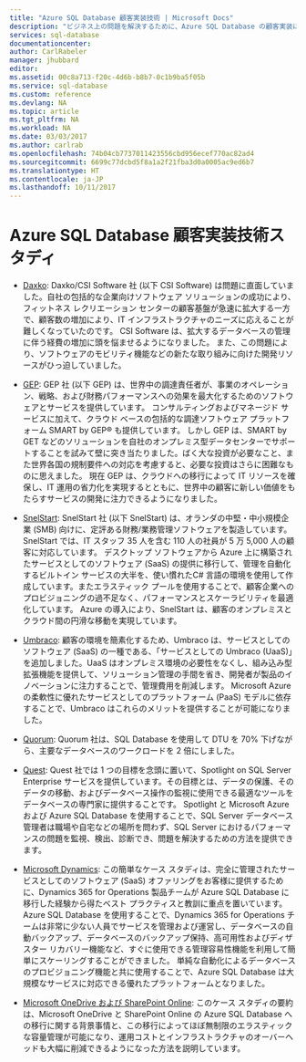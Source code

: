 ```yaml
---
title: "Azure SQL Database 顧客実装技術 | Microsoft Docs"
description: "ビジネス上の問題を解決するために、Azure SQL Database の顧客実装に関する技術的な詳細を説明します。"
services: sql-database
documentationcenter: 
author: CarlRabeler
manager: jhubbard
editor: 
ms.assetid: 00c8a713-f20c-4d6b-b8b7-0c1b9ba5f05b
ms.service: sql-database
ms.custom: reference
ms.devlang: NA
ms.topic: article
ms.tgt_pltfrm: NA
ms.workload: NA
ms.date: 03/03/2017
ms.author: carlrab
ms.openlocfilehash: 74b04cb7737011423556cbd956ecef770ac82ad4
ms.sourcegitcommit: 6699c77dcbd5f8a1a2f21fba3d0a0005ac9ed6b7
ms.translationtype: HT
ms.contentlocale: ja-JP
ms.lasthandoff: 10/11/2017
---
```

# <a name="azure-sql-database-customer-implementation-technical-studies"></a>Azure SQL Database 顧客実装技術スタディ

- [Daxko](sql-database-implementation-daxko.md): Daxko/CSI Software 社 (以下 CSI Software) は問題に直面していました。自社の包括的な企業向けソフトウェア ソリューションの成功により、フィットネス レクリエーション センターの顧客基盤が急速に拡大する一方で、顧客数の増加により、IT インフラストラクチャのニーズに応えることが難しくなっていたのです。 CSI Software は、拡大するデータベースの管理に伴う経費の増加に頭を悩ませるようになりました。 また、この問題により、ソフトウェアのモビリティ機能などの新たな取り組みに向けた開発リソースがひっ迫していました。

- [GEP](sql-database-implementation-gep.md): GEP 社 (以下 GEP) は、世界中の調達責任者が、事業のオペレーション、戦略、および財務パフォーマンスへの効果を最大化するためのソフトウェアとサービスを提供しています。 コンサルティングおよびマネージド サービスに加えて、クラウド ベースの包括的な調達ソフトウェア プラットフォーム SMART by GEP® も提供しています。 しかし GEP は、SMART by GET などのソリューションを自社のオンプレミス型データセンターでサポートすることを試みて壁に突き当たりました。ばく大な投資が必要なこと、また世界各国の規制要件への対応を考慮すると、必要な投資はさらに困難なものに思えました。 現在 GEP は、クラウドへの移行によって IT リソースを確保し、IT 運用の省力化を実現するとともに、世界中の顧客に新しい価値をもたらすサービスの開発に注力できるようになりました。

- [SnelStart](sql-database-implementation-snelstart.md): SnelStart 社 (以下 SnelStart) は、オランダの中堅・中小規模企業 (SMB) 向けに、定評ある財務/業務管理ソフトウェアを製造しています。 SnelStart では、IT スタッフ 35 人を含む 110 人の社員が 5 万 5,000 人の顧客に対応しています。 デスクトップ ソフトウェアから Azure 上に構築されたサービスとしてのソフトウェア (SaaS) の提供に移行して、管理を自動化するビルトイン サービスの大半を、使い慣れたC# 言語の環境を使用して作成しています。またエラスティック プールを使用することで、顧客企業へのプロビジョニングの過不足なく、パフォーマンスとスケーラビリティを最適化しています。 Azure の導入により、SnelStart は、顧客のオンプレミスとクラウド間の円滑な移動を実現しています。

- [Umbraco](sql-database-implementation-umbraco.md): 顧客の環境を簡素化するため、Umbraco は、サービスとしてのソフトウェア (SaaS) の一種である、「サービスとしての Umbraco (UaaS)」 を追加しました。UaaS はオンプレミス環境の必要性をなくし、組み込み型拡張機能を提供して、ソリューション管理の手間を省き、開発者が製品のイノベーションに注力することで、管理費用を削減します。 Microsoft Azure の柔軟性に優れたサービスとしてのプラットフォーム (PaaS) モデルに依存することで、Umbraco はこれらのメリットを提供することが可能になりました。

- [Quorum](https://customers.microsoft.com/story/quorum-doubles-key-databases-workload-while-lowering-dtu-with-sql-database): Quorum 社は、SQL Database を使用して DTU を 70% 下げながら、主要なデータベースのワークロードを 2 倍にしました。

- [Quest](https://customers.microsoft.com/en-US/story/quest): Quest 社では 1 つの目標を念頭に置いて、Spotlight on SQL Server Enterprise サービスを提供しています。その目標とは、データの保護、そのデータの移動、およびデータベース操作の監視に使用できる最適なツールをデータベースの専門家に提供することです。 Spotlight と Microsoft Azure および Azure SQL Database を使用することで、SQL Server データベース管理者は職場や自宅などの場所を問わず、SQL Server におけるパフォーマンスの問題を監視、検出、診断でき、問題を解決するための方法を提供できます。

- [Microsoft Dynamics](https://customers.microsoft.com/story/dynamics365operationsproductteam): この簡単なケース スタディは、完全に管理されたサービスとしてのソフトウェア (SaaS) オファリングをお客様に提供するために、Dynamics 365 for Operations 製品チームが Azure SQL Database に移行した経験から得たベスト プラクティスと教訓に重点を置いています。 Azure SQL Database を使用することで、Dynamics 365 for Operations チームは非常に少ない人員でサービスを管理および運営し、データベースの自動バックアップ、データベースのバックアップ保持、高可用性およびディザスター リカバリー機能など、すぐに使用できる管理容易性機能を利用して簡単にスケーリングすることができました。 単純な自動化によるデータベースのプロビジョニング機能と共に使用することで、Azure SQL Database は大規模なサービスに対応できる優れたプラットフォームとなりました。

- [Microsoft OneDrive および SharePoint Online](https://customers.microsoft.com/story/microsoft-azure-sql-database-dicrete-manufacturing-united-states): このケース スタディの要約は、Microsoft OneDrive と SharePoint Online の Azure SQL Database への移行に関する背景事情と、この移行によってほぼ無制限のエラスティックな容量管理が可能になり、運用コストとインフラストラクチャのオーバーヘッドも大幅に削減できるようになった方法を説明しています。
